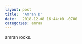 ```yaml
---
layout: post
title:  "Amran D"
date:   2018-12-08 16:44:00 -0700
categories: amran
---
```

amran rocks.

[jekyll-docs]: https://jekyllrb.com/docs/home
[jekyll-gh]:   https://github.com/jekyll/jekyll
[jekyll-talk]: https://talk.jekyllrb.com/
